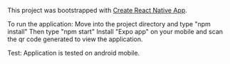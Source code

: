 This project was bootstrapped with [Create React Native App](https://github.com/react-community/create-react-native-app).

To run the application:
  Move into the project directory and type "npm install"
  Then type "npm start"
  Install "Expo app" on your mobile and scan the qr code generated to view the application.

Test:
  Application is tested on android mobile.
